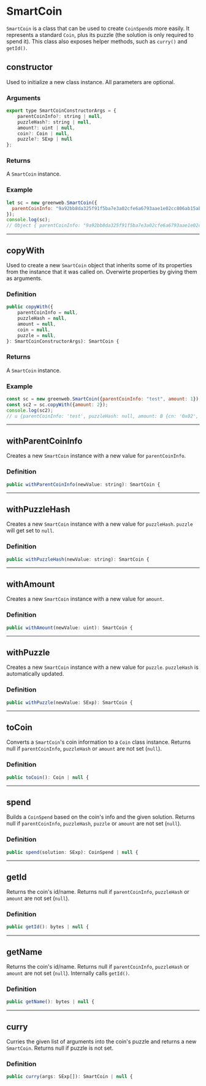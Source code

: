 # SmartCoin

`SmartCoin` is a class that can be used to create `CoinSpend`s more easily. It represents a standard `Coin`, plus its puzzle (the solution is only required to spend it). This class also exposes helper methods, such as `curry()` and `getId()`.

## constructor

Used to initialize a new class instance. All parameters are optional.

### Arguments

```js
export type SmartCoinConstructorArgs = {
    parentCoinInfo?: string | null,
    puzzleHash?: string | null,
    amount?: uint | null,
    coin?: Coin | null,
    puzzle?: SExp | null
};
```

### Returns

A `SmartCoin` instance.

### Example

```js
let sc = new greenweb.SmartCoin({
  parentCoinInfo: "9a92bb8da325f91f5ba7e3a02cfe6a6793aae1e02cc806ab15abaa31e834ba84",
});
console.log(sc);
// Object { parentCoinInfo: "9a92bb8da325f91f5ba7e3a02cfe6a6793aae1e02cc806ab15abaa31e834ba84", puzzleHash: null, amount: null, puzzle: null }
```

---

## copyWith

Used to create a new `SmartCoin` object that inherits some of its properties from the instance that it was called on. Overwirte properties by giving them as arguments.

### Definition

```js
public copyWith({
    parentCoinInfo = null,
    puzzleHash = null,
    amount = null,
    coin = null,
    puzzle = null,
}: SmartCoinConstructorArgs): SmartCoin {
```

### Returns

A `SmartCoin` instance.

### Example

```js
const sc = new greenweb.SmartCoin({parentCoinInfo: "test", amount: 1});
const sc2 = sc.copyWith({amount: 2});
console.log(sc2);
// u {parentCoinInfo: 'test', puzzleHash: null, amount: B {cn: '0x02', hn: true}, puzzle: null}
```

---

## withParentCoinInfo

Creates a new `SmartCoin` instance with a new value for `parentCoinInfo`.

### Definition

```js
public withParentCoinInfo(newValue: string): SmartCoin {
```

---

## withPuzzleHash

Creates a new `SmartCoin` instance with a new value for `puzzleHash`. `puzzle` will get set to `null`.

### Definition

```js
public withPuzzleHash(newValue: string): SmartCoin {
```

---

## withAmount

Creates a new `SmartCoin` instance with a new value for `amount`.

### Definition

```js
public withAmount(newValue: uint): SmartCoin {
```

---

## withPuzzle

Creates a new `SmartCoin` instance with a new value for `puzzle`. `puzzleHash` is automatically updated.

### Definition

```js
public withPuzzle(newValue: SExp): SmartCoin {
```

---

## toCoin

Converts a `SmartCoin`'s coin information to a `Coin` class instance. Returns null if `parentCoinInfo`, `puzzleHash` or `amount` are not set (`null`).

### Definition

```js
public toCoin(): Coin | null {
```

---

## spend

Builds a `CoinSpend` based on the coin's info and the given solution. Returns null if `parentCoinInfo`, `puzzleHash`, `puzzle` or `amount` are not set (`null`).

### Definition

```js
public spend(solution: SExp): CoinSpend | null {
```

---

## getId

Returns the coin's id/name. Returns null if `parentCoinInfo`, `puzzleHash` or `amount` are not set (`null`).

### Definition

```js
public getId(): bytes | null {
```

---

## getName

Returns the coin's id/name. Returns null if `parentCoinInfo`, `puzzleHash` or `amount` are not set (`null`). Internally calls `getId()`.

### Definition

```js
public getName(): bytes | null {
```

---

## curry

Curries the given list of arguments into the coin's puzzle and returns a new `SmartCoin`. Returns null if puzzle is not set.

### Definition

```js
public curry(args: SExp[]): SmartCoin | null {
```
